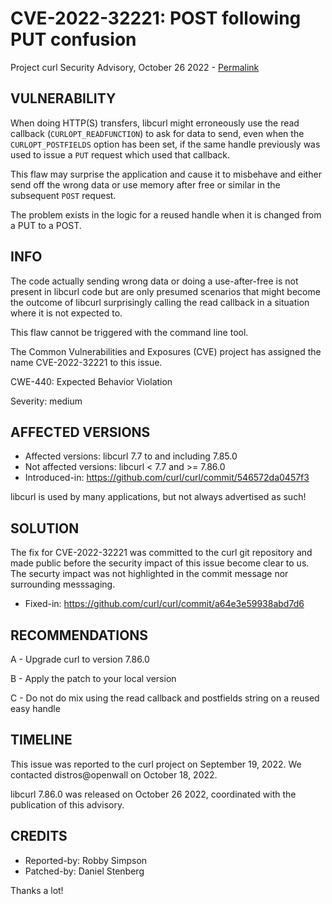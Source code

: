 CVE-2022-32221: POST following PUT confusion
============================================

Project curl Security Advisory, October 26 2022 -
[Permalink](https://curl.se/docs/CVE-2022-32221.html)

VULNERABILITY
-------------

When doing HTTP(S) transfers, libcurl might erroneously use the read callback
(`CURLOPT_READFUNCTION`) to ask for data to send, even when the
`CURLOPT_POSTFIELDS` option has been set, if the same handle previously was
used to issue a `PUT` request which used that callback.

This flaw may surprise the application and cause it to misbehave and either
send off the wrong data or use memory after free or similar in the subsequent
`POST` request.

The problem exists in the logic for a reused handle when it is changed from a
PUT to a POST.

INFO
----

The code actually sending wrong data or doing a use-after-free is not present
in libcurl code but are only presumed scenarios that might become the outcome
of libcurl surprisingly calling the read callback in a situation where it is
not expected to.

This flaw cannot be triggered with the command line tool.

The Common Vulnerabilities and Exposures (CVE) project has assigned the name
CVE-2022-32221 to this issue.

CWE-440: Expected Behavior Violation

Severity: medium

AFFECTED VERSIONS
-----------------

- Affected versions: libcurl 7.7 to and including 7.85.0
- Not affected versions: libcurl < 7.7 and >= 7.86.0
- Introduced-in: https://github.com/curl/curl/commit/546572da0457f3

libcurl is used by many applications, but not always advertised as such!

SOLUTION
------------

The fix for CVE-2022-32221 was committed to the curl git repository and made
public before the security impact of this issue become clear to us. The
securty impact was not highlighted in the commit message nor surrounding
messsaging.

- Fixed-in: https://github.com/curl/curl/commit/a64e3e59938abd7d6

RECOMMENDATIONS
--------------

 A - Upgrade curl to version 7.86.0

 B - Apply the patch to your local version
 
 C - Do not do mix using the read callback and postfields string on a reused
     easy handle
 
TIMELINE
--------

This issue was reported to the curl project on September 19, 2022. We
contacted distros@openwall on October 18, 2022.

libcurl 7.86.0 was released on October 26 2022, coordinated with the
publication of this advisory.

CREDITS
-------

- Reported-by: Robby Simpson
- Patched-by: Daniel Stenberg

Thanks a lot!
